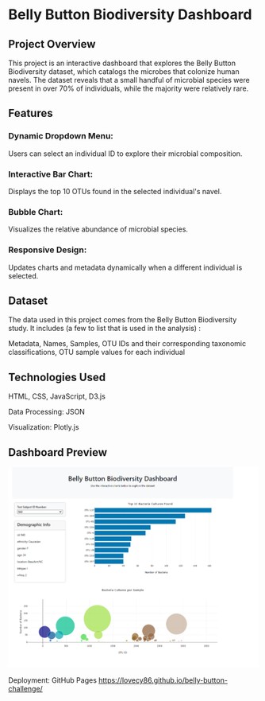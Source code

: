# Belly Button Biodiversity Dashboard

## Project Overview

This project is an interactive dashboard that explores the Belly Button Biodiversity dataset, which catalogs the microbes that colonize human navels. The dataset reveals that a small handful of microbial species were present in over 70% of individuals, while the majority were relatively rare.

## Features

### Dynamic Dropdown Menu: 
Users can select an individual ID to explore their microbial composition.

### Interactive Bar Chart: 
Displays the top 10 OTUs found in the selected individual's navel.

### Bubble Chart: 
Visualizes the relative abundance of microbial species.

### Responsive Design: 
Updates charts and metadata dynamically when a different individual is selected.

## Dataset

The data used in this project comes from the Belly Button Biodiversity study. It includes (a few to list that is used in the analysis) :

Metadata, Names, Samples, OTU IDs and their corresponding taxonomic classifications, OTU sample values for each individual

## Technologies Used

HTML, CSS, JavaScript, D3.js

Data Processing: JSON

Visualization: Plotly.js

## Dashboard Preview
![Dashboard Screenshot](dashboard.png)

Deployment: GitHub Pages 
https://lovecy86.github.io/belly-button-challenge/